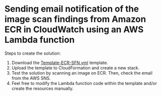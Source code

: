 # Sending email notification of the image scan findings from Amazon ECR in CloudWatch using an AWS Lambda function

Steps to create the solution:

1. Download the [Template-ECR-SFN.yml](Template-ECR-SFN.yml) template.
2. Upload the template to CloudFormation and create a new stack.
3. Test the solution by scanning an image on ECR. Then, check the email from the AWS SNS.
4. Feel free to modify the Lambda function code within the template and/or create the resources manually.
